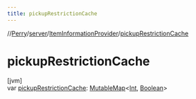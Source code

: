 ```yaml
---
title: pickupRestrictionCache
---
```

//[Perry](../../../index.html)/[server](../index.html)/[ItemInformationProvider](index.html)/[pickupRestrictionCache](pickup-restriction-cache.html)



# pickupRestrictionCache



[jvm]\
var [pickupRestrictionCache](pickup-restriction-cache.html): [MutableMap](https://kotlinlang.org/api/latest/jvm/stdlib/kotlin.collections/-mutable-map/index.html)<[Int](https://kotlinlang.org/api/latest/jvm/stdlib/kotlin/-int/index.html), [Boolean](https://kotlinlang.org/api/latest/jvm/stdlib/kotlin/-boolean/index.html)>




